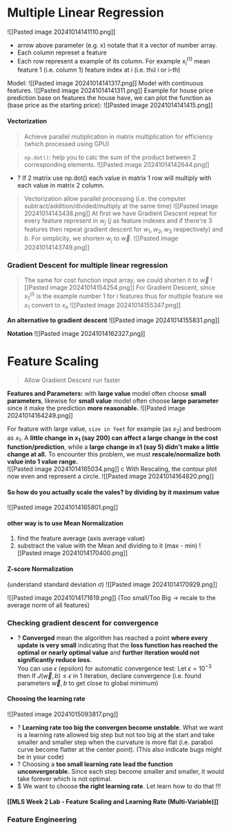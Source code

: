 # Multiple Linear Regression

![[Pasted image 20241014141110.png]]
+  arrow above parameter (e.g. x) notate that it a vector of number array. 
+ Each column represet a feature
+ Each row represent a example of its column. For example $x^{(1)} _{i}$ mean feature 1 (i.e. column 1) feature index at i (i.e. thứ i or i-th) 

Model:
![[Pasted image 20241014141317.png]]
Model with continuous features. 
![[Pasted image 20241014141311.png]]
Example for house price prediction base on features the house have, we can plot the function as (base price as the starting price):
![[Pasted image 20241014141415.png]]

#### Vectorization
> Achieve parallel mutiplication in matrix multiplication for efficiency (which processed using GPU)  

>`np.dot()`: help you to calc the sum of the product between 2 corresponding elements. 
![[Pasted image 20241014142644.png]]
+ ? If 2 matrix use np.dot() each value in matrix 1 row will multiply with each value in matrix 2 column.

> Vectorization allow parallel processing (i.e. the computer subtract/addition/divided/multiply at the same time)
![[Pasted image 20241014143438.png]]
>At first we have Gradient Descent repeat for every feature represent in $w_{j}$ ($j$ as feature indexes and if there're 3 features then repeat gradient descent for $w_{1}, w_{2}, w_{3}$ respectively) and $b$.  For simplicity, we shorten $w_{j}$ to $\vec{w}$. 
![[Pasted image 20241014143749.png]]

### Gradient Descent for multiple linear regression
>The same for cost function input array, we could shorten it to $\vec{w}$
![[Pasted image 20241014154254.png]]
>For Gradient Descent, since $x^{(i)} _{1}$ is the example number 1 for i features thus for multiple feature we $x_{1}$ convert to $x_{n}$
![[Pasted image 20241014155347.png]]

**An alternative to gradient descent**
![[Pasted image 20241014155831.png]]

**Notation**
![[Pasted image 20241014162327.png]]

# Feature Scaling 
> Allow Gradient Descent run faster
 
**Features and Parameters:** with **large value** model often choose **small parameters**, likewise for **small value** model often choose **large parameter** since it make the prediction **more reasonable.** 
![[Pasted image 20241014164249.png]]

For feature with large value, `size in feet`  for example (as $x_{2}$) and bedroom as $x_{1}$. A **little change in $x_{1}$ (say 200) can affect a large change in the cost function/prediction**, while a **large change in x1 (say 5) didn't make a little change at all.** To encounter this problem, we must **rescale/normalize both value into 1 value range.**  
![[Pasted image 20241014165034.png]] c
With Rescaling, the contour plot now even and represent a circle. 
![[Pasted image 20241014164820.png]]

#### So how do you actually scale the vales? by dividing by it maximum value
![[Pasted image 20241014165801.png]]

#### other way is to use Mean Normalization
1) find the feature average (axis average value) 
2) substract the value with the Mean and dividing to it (max - min) 
![[Pasted image 20241014170400.png]]

#### Z-score Normalization
(understand standard deviation $\sigma$)
![[Pasted image 20241014170929.png]]

![[Pasted image 20241014171619.png]]
(Too small/Too Big -> recale to the average norm of all features)
### Checking gradient descent for convergence
 + ? **Converged** mean the algorithm has reached a point **where every update is very small** indicating that the **loss function has reached the optimal or nearly optimal value** and **further iteration would not significantly reduce loss.**  
 You can use $\epsilon$ (epsilon) for automatic convergence test:
 Let $\epsilon=10^{-3}$ then 
	 If $J(\vec{w}, b) \leq \epsilon$ in 1 iteration, declare convergence (i.e. found parameters $\vec{w}, b$ to get close to global minimum)  

#### Choosing the learning rate
![[Pasted image 20241015093817.png]]
+ ? **Learning rate too big the convergen become unstable**. What we want is a learning rate allowed big step but not too big at the start and take smaller and smaller step when the curvature is more flat (i.e. parabol curve become flatter at the center point). (This also indicate bugs might be in your code) 
+ ? Choosing a **too small learning rate lead the function unconvergerable.** Since each step become  smaller and smaller, it would take forever which is not optimal.
+ $ We want to choose **the right learning rate**. Let learn how to do that !!!
#### [[MLS Week 2 Lab - Feature Scaling and Learning Rate (Multi-Variable)]]
### Feature Engineering

